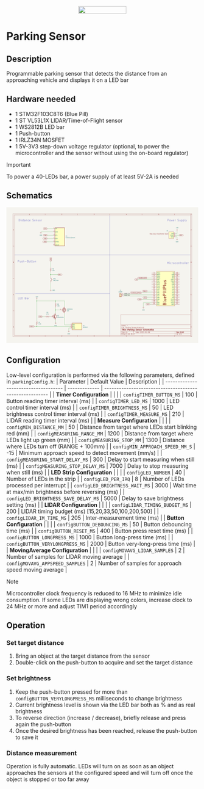 <p align="center"> <img src="https://github.com/Tellicious/ADV-utils/assets/9076397/3ec512f1-2de6-4226-bc07-e4bfdd686a28" width=50% height=50%> </p>

# Parking Sensor

## Description
Programmable parking sensor that detects the distance from an approaching vehicle and displays it on a LED bar

## Hardware needed
- 1 STM32F103C8T6 (Blue Pill)
- 1 ST VL53L1X LIDAR/Time-of-Flight sensor
- 1 WS2812B LED bar
- 1 Push-button
- 1 IRLZ34N MOSFET
- 1 5V-3V3 step-down voltage regulator (optional, to power the microcontroller and the sensor without using the on-board regulator)
> [!IMPORTANT]  
> To power a 40-LEDs bar, a power supply of at least 5V-2A is needed

## Schematics
![Schematics](Schematics/SchematicsImage.jpg)

## Configuration
Low-level configuration is performed via the following parameters, defined in `parkingConfig.h`:
| Parameter                            | Default Value | Description                                             |
| ------------------------------------ | ------------- | ------------------------------------------------------- |
| **Timer Configuration**              |               |                                                         |
| `configTIMER_BUTTON_MS`              | 100           | Button reading timer interval (ms)                      |
| `configTIMER_LED_MS`                 | 1000          | LED control timer interval (ms)                         |
| `configTIMER_BRIGHTNESS_MS`          | 50            | LED brightness control timer interval (ms)              |
| `configTIMER_MEASURE_MS`             | 210           | LIDAR reading timer interval (ms)                       |
| **Measure Configuration**            |               |                                                         |
| `configMIN_DISTANCE_MM`              | 50            | Distance from target where LEDs start blinking red (mm) |
| `configMEASURING_RANGE_MM`           | 1200          | Distance from target where LEDs light up green (mm)     |
| `configMEASURING_STOP_MM`            | 1300          | Distance where LEDs turn off (RANGE + 100mm)            |
| `configMIN_APPROACH_SPEED_MM_S`      | -15           | Minimum approach speed to detect movement (mm/s)        |
| `configMEASURING_START_DELAY_MS`     | 300           | Delay to start measuring when still (ms)                |
| `configMEASURING_STOP_DELAY_MS`      | 7000          | Delay to stop measuring when still (ms)                 |
| **LED Strip Configuration**          |               |                                                         |
| `configLED_NUMBER`                   | 40            | Number of LEDs in the strip                             |
| `configLED_PER_IRQ`                  | 8             | Number of LEDs processed per interrupt                  |
| `configLED_BRIGHTNESS_WAIT_MS`       | 3000          | Wait time at max/min brightness before reversing (ms)   |
| `configLED_BRIGHTNESS_SAVE_DELAY_MS` | 5000          | Delay to save brightness setting (ms)                   |
| **LIDAR Configuration**              |               |                                                         |
| `configLIDAR_TIMING_BUDGET_MS`       | 200           | LIDAR timing budget (ms) [15,20,33,50,100,200,500]      |
| `configLIDAR_IM_TIME_MS`             | 205           | Inter-measurement time (ms)                             |
| **Button Configuration**             |               |                                                         |
| `configBUTTON_DEBOUNCING_MS`         | 50            | Button debouncing time (ms)                             |
| `configBUTTON_RESET_MS`              | 400           | Button press reset time (ms)                            |
| `configBUTTON_LONGPRESS_MS`          | 1000          | Button long-press time (ms)                             |
| `configBUTTON_VERYLONGPRESS_MS`      | 2000          | Button very-long-press time (ms)                        |
| **MovingAverage Configuration**      |               |                                                         |
| `configMOVAVG_LIDAR_SAMPLES`         | 2             | Number of samples for LIDAR moving average              |
| `configMOVAVG_APPSPEED_SAMPLES`      | 2             | Number of samples for approach speed moving average     |

> [!NOTE]
> Microcontroller clock frequency is reduced to 16 MHz to minimize idle consumption.
> If some LEDs are displaying wrong colors, increase clock to 24 MHz or more and adjust TIM1 period accordingly

## Operation
### Set target distance
1. Bring an object at the target distance from the sensor
2. Double-click on the push-button to acquire and set the target distance
### Set brightness
1. Keep the push-button pressed for more than `configBUTTON_VERYLONGPRESS_MS` milliseconds to change brightness
2. Current brightness level is shown via the LED bar both as % and as real brightness
3. To reverse direction (increase / decrease), briefly release and press again the push-button
4. Once the desired brightness has been reached, release the push-button to save it
### Distance measurement
Operation is fully automatic. LEDs will turn on as soon as an object approaches the sensors at the configured speed and will turn off once the object is stopped or too far away